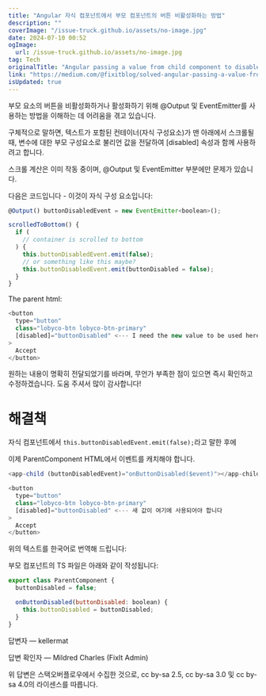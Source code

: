 ```yaml
---
title: "Angular 자식 컴포넌트에서 부모 컴포넌트의 버튼 비활성화하는 방법"
description: ""
coverImage: "/issue-truck.github.io/assets/no-image.jpg"
date: 2024-07-10 00:52
ogImage:
  url: /issue-truck.github.io/assets/no-image.jpg
tag: Tech
originalTitle: "Angular passing a value from child component to disable button in parent component"
link: "https://medium.com/@fixitblog/solved-angular-passing-a-value-from-child-component-to-disable-button-in-parent-component-349101a0943c"
isUpdated: true
---
```


부모 요소의 버튼을 비활성화하거나 활성화하기 위해 @Output 및 EventEmitter를 사용하는 방법을 이해하는 데 어려움을 겪고 있습니다.

구체적으로 말하면, 텍스트가 포함된 컨테이너(자식 구성요소)가 맨 아래에서 스크롤될 때, 변수에 대한 부모 구성요소로 불리언 값을 전달하여 [disabled] 속성과 함께 사용하려고 합니다.

스크롤 계산은 이미 작동 중이며, @Output 및 EventEmitter 부분에만 문제가 있습니다.

다음은 코드입니다 - 이것이 자식 구성 요소입니다:

<div class="content-ad"></div>

```js
@Output() buttonDisabledEvent = new EventEmitter<boolean>();

scrolledToBottom() {
  if (
    // container is scrolled to bottom
  ) {
    this.buttonDisabledEvent.emit(false);
    // or something like this maybe?
    this.buttonDisabledEvent.emit(buttonDisabled = false);
  }
}
```

The parent html:

```js
<button
  type="button"
  class="lobyco-btn lobyco-btn-primary"
  [disabled]="buttonDisabled" <--- I need the new value to be used here
>
  Accept
</button>
```

원하는 내용이 명확히 전달되었기를 바라며, 무언가 부족한 점이 있으면 즉시 확인하고 수정하겠습니다. 도움 주셔서 많이 감사합니다!

<div class="content-ad"></div>

# 해결책

자식 컴포넌트에서 `this.buttonDisabledEvent.emit(false);`라고 말한 후에

이제 ParentComponent HTML에서 이벤트를 캐치해야 합니다.

```js
<app-child (buttonDisabledEvent)="onButtonDisabled($event)"></app-child>

<button
  type="button"
  class="lobyco-btn lobyco-btn-primary"
  [disabled]="buttonDisabled" <--- 새 값이 여기에 사용되어야 합니다
>
  Accept
</button>
```

<div class="content-ad"></div>

위의 텍스트를 한국어로 번역해 드립니다:

부모 컴포넌트의 TS 파일은 아래와 같이 작성됩니다:

```js
export class ParentComponent {
  buttonDisabled = false;

  onButtonDisabled(buttonDisabled: boolean) {
    this.buttonDisabled = buttonDisabled;
  }
}
```

답변자 — kellermat

답변 확인자 — Mildred Charles (FixIt Admin)

<div class="content-ad"></div>

위 답변은 스택오버플로우에서 수집한 것으로, cc by-sa 2.5, cc by-sa 3.0 및 cc by-sa 4.0의 라이센스를 따릅니다.

